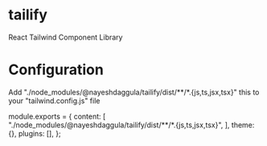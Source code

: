 # tailify

React Tailwind Component Library

# Configuration

Add "./node_modules/@nayeshdaggula/tailify/dist/**/*.{js,ts,jsx,tsx}" this to your "tailwind.config.js" file

module.exports = {
  content: [
    "./node_modules/@nayeshdaggula/tailify/dist/**/*.{js,ts,jsx,tsx}",
  ],
  theme: {},
  plugins: [],
};
